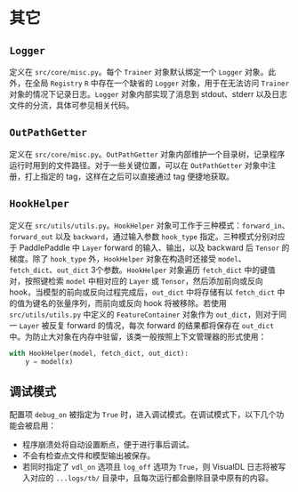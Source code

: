 # 其它

## `Logger`

定义在 `src/core/misc.py`。每个 `Trainer` 对象默认绑定一个 `Logger` 对象。此外，在全局 `Registry` `R` 中存在一个缺省的 `Logger` 对象，用于在无法访问 `Trainer` 对象的情况下记录日志。`Logger` 对象内部实现了消息到 stdout、stderr 以及日志文件的分流，具体可参见相关代码。

## `OutPathGetter`

定义在 `src/core/misc.py`。`OutPathGetter` 对象内部维护一个目录树，记录程序运行时用到的文件路径。对于一些关键位置，可以在 `OutPathGetter` 对象中注册，打上指定的 tag，这样在之后可以直接通过 tag 便捷地获取。

## `HookHelper` 

定义在 `src/utils/utils.py`。`HookHelper` 对象可工作于三种模式：`forward_in`、`forward_out` 以及 `backward`，通过输入参数 `hook_type` 指定。三种模式分别对应于 PaddlePaddle 中 `Layer` forward 的输入、输出，以及 backward 后 `Tensor` 的梯度。除了 `hook_type` 外，`HookHelper` 对象在构造时还接受 `model`、`fetch_dict`、`out_dict` 3个参数。`HookHelper` 对象遍历 `fetch_dict` 中的键值对，按照键检索 `model` 中相对应的 `Layer` 或 `Tensor`，然后添加前向或反向 hook，当模型的前向或反向过程完成后，`out_dict` 中将存储有以 `fetch_dict` 中的值为键名的张量序列，而前向或反向 hook 将被移除。若使用 `src/utils/utils.py` 中定义的 `FeatureContainer` 对象作为 `out_dict`，则对于同一 `Layer` 被反复 forward 的情况，每次 forward 的结果都将保存在 `out_dict` 中。为防止大对象在内存中驻留，该类一般按照上下文管理器的形式使用：

```python
with HookHelper(model, fetch_dict, out_dict):
    y = model(x)
```

## 调试模式

配置项 `debug_on` 被指定为 `True` 时，进入调试模式。在调试模式下，以下几个功能会被启用：

- 程序崩溃处将自动设置断点，便于进行事后调试。
- 不会有检查点文件和模型输出被保存。
- 若同时指定了 `vdl_on` 选项且 `log_off` 选项为 `True`，则 VisualDL 日志将被写入对应的 `...logs/tb/` 目录中，且每次运行都会删除目录中原有的内容。